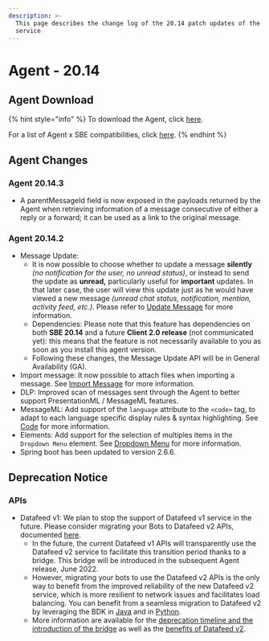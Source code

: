 ```yaml
---
description: >-
  This page describes the change log of the 20.14 patch updates of the Agent
  service
---
```


# Agent - 20.14

## Agent Download

{% hint style="info" %}
To download the Agent, click [here](https://storage.googleapis.com/sym-platform/developers/rest-api/agent-20.14.3.zip).

For a list of Agent x SBE compatibilities, click [here](../../agent-guide/sbe-x-agent-compatibility-matrix.md).
{% endhint %}

## Agent Changes

### Agent 20.14.3

* A parentMessageId field is now exposed in the payloads returned by the Agent when retrieving information of a message consecutive of either a reply or a forward; it can be used as a link to the original message.

### Agent 20.14.2

* Message Update:
  * It is now possible to choose whether to update a message **silently** _(no notification for the user, no unread status)_, or instead to send the update as **unread,** particularly useful for **important** updates. In that later case, the user will view this update just as he would have viewed a new message _(unread chat status, notification, mention, activity feed, etc.)._ Please refer to [Update Message](https://developers.symphony.com/restapi/v20.14/reference/update-message-v4) for more information.
  * Dependencies: Please note that this feature has dependencies on both **SBE 20.14** and a future **Client 2.0 release** (not communicated yet): this means that the feature is not necessarily available to you as soon as you install this agent version.
  * Following these changes, the Message Update API will be in General Availability (GA).
* Import message: It now possible to attach files when importing a message. See [Import Message](https://developers.symphony.com/restapi/v20.14/reference/import-message-v4) for more information.
* DLP: Improved scan of messages sent through the Agent to better support PresentationML / MessageML features.
* MessageML: Add support of the `language` attribute to the `<code>` tag, to adapt to each language specific display rules & syntax highlighting. See [Code](https://docs.developers.symphony.com/building-bots-on-symphony/messages/overview-of-messageml/messageml-basic-format-tags/text-level-formatting-and-semantics#tags) for more information.
* Elements: Add support for the selection of multiples items in the `Dropdown Menu` element. See [Dropdown Menu](https://docs.developers.symphony.com/building-bots-on-symphony/messages/overview-of-messageml/symphony-elements-1/dropdown-menu#attributes) for more information.
* Spring boot has been updated to version 2.6.6.





## **Deprecation Notice**

### **APIs**

* Datafeed v1: We plan to stop the support of Datafeed v1 service in the future. Please consider migrating your Bots to Datafeed v2 APIs, documented [here](https://developers.symphony.com/restapi/v20.14/reference/create-datafeed-v5).&#x20;
  * In the future, the current Datafeed v1 APIs will transparently use the Datafeed v2 service to facilitate this transition period thanks to a bridge. This bridge will be introduced in the subsequent Agent release, June 2022.
  * However, migrating your bots to use the Datafeed v2 APIs is the only way to benefit from the improved reliability of the new Datafeed v2 service, which is more resilient to network issues and facilitates load balancing. You can benefit from a seamless migration to Datafeed v2 by leveraging the BDK in [Java](https://symphony-bdk-java.finos.org/) and in [Python](https://symphony-bdk-python.finos.org/).
  * More information are available for the [deprecation timeline and the introduction of the bridge](https://docs.developers.symphony.com/building-bots-on-symphony/datafeed) as well as the [benefits of Datafeed v2](https://developers.symphony.com/restapi/v20.14/reference/datafeed).&#x20;

